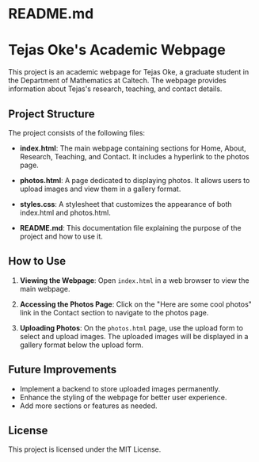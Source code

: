 # README.md

# Tejas Oke's Academic Webpage

This project is an academic webpage for Tejas Oke, a graduate student in the Department of Mathematics at Caltech. The webpage provides information about Tejas's research, teaching, and contact details.

## Project Structure

The project consists of the following files:

- **index.html**: The main webpage containing sections for Home, About, Research, Teaching, and Contact. It includes a hyperlink to the photos page.
  
- **photos.html**: A page dedicated to displaying photos. It allows users to upload images and view them in a gallery format.
  
- **styles.css**: A stylesheet that customizes the appearance of both index.html and photos.html.
  
- **README.md**: This documentation file explaining the purpose of the project and how to use it.

## How to Use

1. **Viewing the Webpage**: Open `index.html` in a web browser to view the main webpage.

2. **Accessing the Photos Page**: Click on the "Here are some cool photos" link in the Contact section to navigate to the photos page.

3. **Uploading Photos**: On the `photos.html` page, use the upload form to select and upload images. The uploaded images will be displayed in a gallery format below the upload form.

## Future Improvements

- Implement a backend to store uploaded images permanently.
- Enhance the styling of the webpage for better user experience.
- Add more sections or features as needed.

## License

This project is licensed under the MIT License.